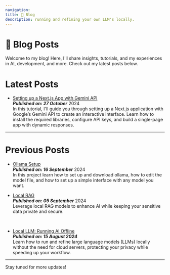 ```yaml
---
navigation:
title: 📝 Blog
description: running and refining your own LLM's locally.
---
```

# 📝 Blog Posts

Welcome to my blog! Here, I'll share insights, tutorials, and my experiences in AI, development, and more. Check out my latest posts below.

# Latest Posts
- [Setting up a Next.js App with Gemini API](/blog/next-gemini-api)<br>
___Published on: 27 October___ 2024<br>
In this tutorial, I'll guide you through setting up a Next.js application with Google’s Gemini API to create an interactive interface. Learn how to install the required libraries, configure API keys, and build a single-page app with dynamic responses.
---

# Previous Posts


- [Ollama Setup](/blog/setup-ollama)<br>
___Published on: 16 September___ 2024<br>
In this project learn how to set up and download ollama, how to edit the model file, and how to set up a simple interface with any model you want. 

- [Local RAG](/blog/local-rag)  
  ___Published on: 05 September___ 2024<br>
  Leverage local RAG models to enhance AI while keeping your sensitive data private and secure.
<br>

- [Local LLM: Running AI Offline](/blog/local-llm)  
  ___Published on: 15 August 2024___ <br>
  Learn how to run and refine large language models (LLMs) locally without the need for cloud servers, protecting your privacy while speeding up your workflow.
---

Stay tuned for more updates!
